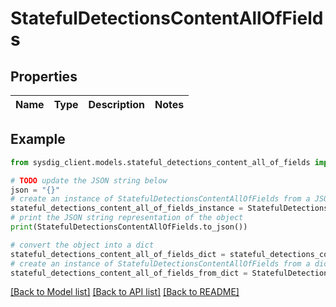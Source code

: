 # StatefulDetectionsContentAllOfFields


## Properties

Name | Type | Description | Notes
------------ | ------------- | ------------- | -------------

## Example

```python
from sysdig_client.models.stateful_detections_content_all_of_fields import StatefulDetectionsContentAllOfFields

# TODO update the JSON string below
json = "{}"
# create an instance of StatefulDetectionsContentAllOfFields from a JSON string
stateful_detections_content_all_of_fields_instance = StatefulDetectionsContentAllOfFields.from_json(json)
# print the JSON string representation of the object
print(StatefulDetectionsContentAllOfFields.to_json())

# convert the object into a dict
stateful_detections_content_all_of_fields_dict = stateful_detections_content_all_of_fields_instance.to_dict()
# create an instance of StatefulDetectionsContentAllOfFields from a dict
stateful_detections_content_all_of_fields_from_dict = StatefulDetectionsContentAllOfFields.from_dict(stateful_detections_content_all_of_fields_dict)
```
[[Back to Model list]](../README.md#documentation-for-models) [[Back to API list]](../README.md#documentation-for-api-endpoints) [[Back to README]](../README.md)


